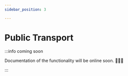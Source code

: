 ```yaml
---
sidebar_position: 3

---
```


# Public Transport

:::info coming soon

Documentation of the functionality will be online soon. 🧑🏻‍💻

:::
